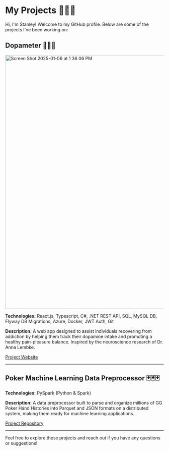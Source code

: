 # My Projects 🥳🥳🥳

Hi, I'm Stanley! Welcome to my GitHub profile. Below are some of the projects I've been working on:

## Dopameter 👾👾👾

<img width="804" alt="Screen Shot 2025-01-06 at 1 36 06 PM" src="https://github.com/user-attachments/assets/79aed49f-8be0-48f1-9e0a-7266735e4729" />

**Technologies:** React.js, Typescript, C#, .NET REST API, SQL, MySQL DB, Flyway DB Migrations, Azure, Docker, JWT Auth, Git  

**Description:** A web app designed to assist individuals recovering from addiction by helping them track their dopamine intake and promoting a healthy pain-pleasure balance. Inspired by the neuroscience research of Dr. Anna Lembke.

[Project Website](https://dopameter.ca/)

---


## Poker Machine Learning Data Preprocessor 🃏🃏🃏

**Technologies:** PySpark (Python & Spark)  

**Description:** A data preprocessor built to parse and organize millions of GG Poker Hand Histories into Parquet and JSON formats on a distributed system, making them ready for machine learning applications.  

[Project Repository](https://github.com/stnlywng/Poker-ML-Data-Preprocessor)

---

Feel free to explore these projects and reach out if you have any questions or suggestions!

